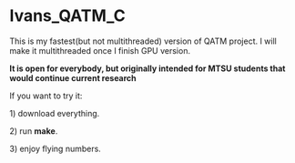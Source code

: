 # Ivans_QATM_C
This is my fastest(but not multithreaded) version of QATM project. I will make it multithreaded once I finish GPU version.

<b>It is open for everybody, but originally intended for MTSU students that would continue current research</b>

If you want to try it:
<p>  1) download everything.
<p>  2) run <b>make</b>.
<p>  3) enjoy flying numbers.
